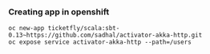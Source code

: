 
### Creating app in openshift ###

```
oc new-app ticketfly/scala:sbt-0.13~https://github.com/sadhal/activator-akka-http.git
oc expose service activator-akka-http --path=/users
```
